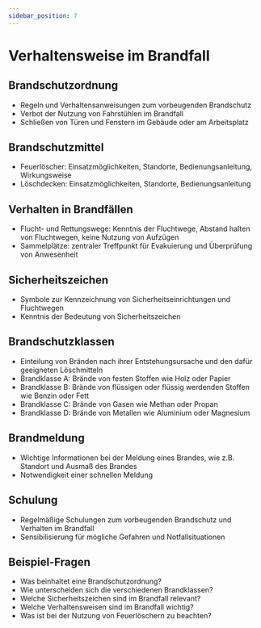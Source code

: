 ```yaml
---
sidebar_position: 7
---
```


# Verhaltensweise im Brandfall

<!--
Verhaltensweisen im Brandfall sowie vorbeugender Brandschutz
Brandursachen durch brennbare Stoffe und Hitzeentwicklung

-   Brandschutzordnung, z. B. Verbot zur Fahrstuhlnutzung, Schließen von Türen und Fenstern im
    Gebäude/am Arbeitsplatz
-   Brandschutzmittel, z. B.
    « Feuerlöscher (Arten, Standort, Bedienungsanleitung, Wirkungsweise),
    « Löschdecken
-   Verhalten in Brandfällen, z. B. Verbot zur Fahrstuhlnutzung, Schließen von Türen und Fenstern im
    Gebäude/am Arbeitsplatz
-   Brandschutzmittel, z. B. Feuerlöscher (Standort,
    Bedienungsanleitung, Wirkungsweise), Löschdecken
-   Sammelplätze
-   Flucht und Rettungswege
-   Sicherheitszeichen
-   Brandschutzklassen (A, B, C, D)
-   Brandmeldung
-   Schulung -->

## Brandschutzordnung

-   Regeln und Verhaltensanweisungen zum vorbeugenden Brandschutz
-   Verbot der Nutzung von Fahrstühlen im Brandfall
-   Schließen von Türen und Fenstern im Gebäude oder am Arbeitsplatz

## Brandschutzmittel

-   Feuerlöscher: Einsatzmöglichkeiten, Standorte, Bedienungsanleitung, Wirkungsweise
-   Löschdecken: Einsatzmöglichkeiten, Standorte, Bedienungsanleitung

## Verhalten in Brandfällen

-   Flucht- und Rettungswege: Kenntnis der Fluchtwege, Abstand halten von Fluchtwegen, keine Nutzung von Aufzügen
-   Sammelplätze: zentraler Treffpunkt für Evakuierung und Überprüfung von Anwesenheit

## Sicherheitszeichen

-   Symbole zur Kennzeichnung von Sicherheitseinrichtungen und Fluchtwegen
-   Kenntnis der Bedeutung von Sicherheitszeichen

## Brandschutzklassen

-   Einteilung von Bränden nach ihrer Entstehungsursache und den dafür geeigneten Löschmitteln
-   Brandklasse A: Brände von festen Stoffen wie Holz oder Papier
-   Brandklasse B: Brände von flüssigen oder flüssig werdenden Stoffen wie Benzin oder Fett
-   Brandklasse C: Brände von Gasen wie Methan oder Propan
-   Brandklasse D: Brände von Metallen wie Aluminium oder Magnesium

## Brandmeldung

-   Wichtige Informationen bei der Meldung eines Brandes, wie z.B. Standort und Ausmaß des Brandes
-   Notwendigkeit einer schnellen Meldung

## Schulung

-   Regelmäßige Schulungen zum vorbeugenden Brandschutz und Verhalten im Brandfall
-   Sensibilisierung für mögliche Gefahren und Notfallsituationen

## Beispiel-Fragen

-   Was beinhaltet eine Brandschutzordnung?
-   Wie unterscheiden sich die verschiedenen Brandklassen?
-   Welche Sicherheitszeichen sind im Brandfall relevant?
-   Welche Verhaltensweisen sind im Brandfall wichtig?
-   Was ist bei der Nutzung von Feuerlöschern zu beachten?
